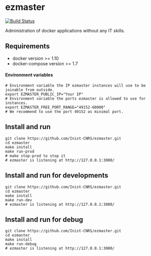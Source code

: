 # ezmaster

[![Build Status](https://travis-ci.org/Inist-CNRS/ezmaster.svg?branch=master)](https://travis-ci.org/Inist-CNRS/ezmaster)

Administration of docker applications without any IT skills.

## Requirements

- docker version >= 1.10
- docker-compose version >= 1.7

#### Environment variables

```shell
# Environment variable the IP ezmaster instances will use to be joinable from outside.
export EZMASTER_PUBLIC_IP="Your IP"
# Environment variable the ports ezmaster is allowed to use for instances.
export EZMASTER_FREE_PORT_RANGE="49152-60000"
# We recommend to use the port 49152 as minimal port.
```


## Install and run

```shell
git clone https://github.com/Inist-CNRS/ezmaster.git
cd ezmaster
make install
make run-prod
# make stop-prod to stop it
# ezmaster is listening at http://127.0.0.1:3000/
```


## Install and run for developments

```shell
git clone https://github.com/Inist-CNRS/ezmaster.git
cd ezmaster
make install
make run-dev
# ezmaster is listening at http://127.0.0.1:3000/
```

## Install and run for debug
```shell
git clone https://github.com/Inist-CNRS/ezmaster.git
cd ezmaster
make install
make run-debug
# ezmaster is listening at http://127.0.0.1:3000/
```


